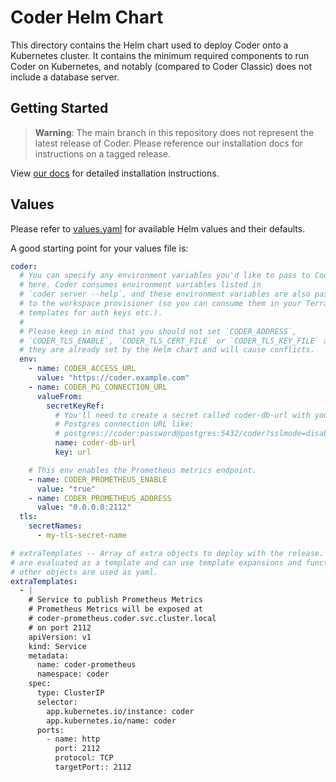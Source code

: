 # Coder Helm Chart

This directory contains the Helm chart used to deploy Coder onto a Kubernetes
cluster. It contains the minimum required components to run Coder on Kubernetes,
and notably (compared to Coder Classic) does not include a database server.

## Getting Started

> **Warning**: The main branch in this repository does not represent the
> latest release of Coder. Please reference our installation docs for
> instructions on a tagged release.

View
[our docs](https://coder.com/docs/coder-oss/latest/install/kubernetes)
for detailed installation instructions.

## Values

Please refer to [values.yaml](values.yaml) for available Helm values and their
defaults.

A good starting point for your values file is:

```yaml
coder:
  # You can specify any environment variables you'd like to pass to Coder
  # here. Coder consumes environment variables listed in
  # `coder server --help`, and these environment variables are also passed
  # to the workspace provisioner (so you can consume them in your Terraform
  # templates for auth keys etc.).
  #
  # Please keep in mind that you should not set `CODER_ADDRESS`,
  # `CODER_TLS_ENABLE`, `CODER_TLS_CERT_FILE` or `CODER_TLS_KEY_FILE` as
  # they are already set by the Helm chart and will cause conflicts.
  env:
    - name: CODER_ACCESS_URL
      value: "https://coder.example.com"
    - name: CODER_PG_CONNECTION_URL
      valueFrom:
        secretKeyRef:
          # You'll need to create a secret called coder-db-url with your
          # Postgres connection URL like:
          # postgres://coder:password@postgres:5432/coder?sslmode=disable
          name: coder-db-url
          key: url

    # This env enables the Prometheus metrics endpoint.
    - name: CODER_PROMETHEUS_ENABLE
      value: "true"
    - name: CODER_PROMETHEUS_ADDRESS
      value: "0.0.0.0:2112"
  tls:
    secretNames:
      - my-tls-secret-name

# extraTemplates -- Array of extra objects to deploy with the release. Strings
# are evaluated as a template and can use template expansions and functions. All
# other objects are used as yaml.
extraTemplates:
  - |
    # Service to publish Prometheus Metrics
    # Prometheus Metrics will be exposed at
    # coder-prometheus.coder.svc.cluster.local
    # on port 2112
    apiVersion: v1
    kind: Service
    metadata:
      name: coder-prometheus
      namespace: coder
    spec:
      type: ClusterIP
      selector:
        app.kubernetes.io/instance: coder
        app.kubernetes.io/name: coder
      ports:
        - name: http
          port: 2112
          protocol: TCP
          targetPort:: 2112
```
